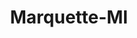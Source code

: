 ---
title: Marquette-MI
slug: marquette-mi
f_state:
- cms/state/michigan.md
f_locations:
- cms/payday-loan/cash-club-vip-llc-6795.md
- cms/payday-loan/check-and-cash-10450.md
- cms/payday-loan/check-and-cash-10457.md
- cms/payday-loan/check-and-cash-10461.md
- cms/payday-loan/payday-cash-advantage-23821.md
updated-on: '2024-05-30T13:41:28.615Z'
created-on: '2024-05-30T13:41:28.615Z'
published-on: '2024-05-30T13:54:32.469Z'
f_city: Marquette
layout: '[city].html'
tags: city
---